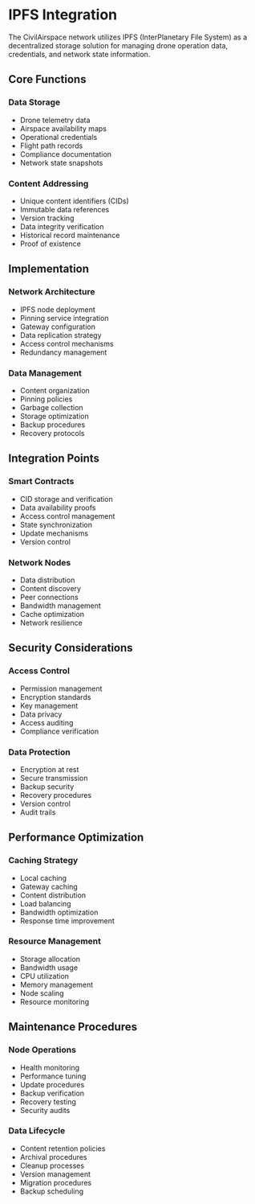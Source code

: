 # IPFS Integration

The CivilAirspace network utilizes IPFS (InterPlanetary File System) as a decentralized storage solution for managing drone operation data, credentials, and network state information.

## Core Functions

### Data Storage
- Drone telemetry data
- Airspace availability maps
- Operational credentials
- Flight path records
- Compliance documentation
- Network state snapshots

### Content Addressing
- Unique content identifiers (CIDs)
- Immutable data references
- Version tracking
- Data integrity verification
- Historical record maintenance
- Proof of existence

## Implementation

### Network Architecture
- IPFS node deployment
- Pinning service integration
- Gateway configuration
- Data replication strategy
- Access control mechanisms
- Redundancy management

### Data Management
- Content organization
- Pinning policies
- Garbage collection
- Storage optimization
- Backup procedures
- Recovery protocols

## Integration Points

### Smart Contracts
- CID storage and verification
- Data availability proofs
- Access control management
- State synchronization
- Update mechanisms
- Version control

### Network Nodes
- Data distribution
- Content discovery
- Peer connections
- Bandwidth management
- Cache optimization
- Network resilience

## Security Considerations

### Access Control
- Permission management
- Encryption standards
- Key management
- Data privacy
- Access auditing
- Compliance verification

### Data Protection
- Encryption at rest
- Secure transmission
- Backup security
- Recovery procedures
- Version control
- Audit trails

## Performance Optimization

### Caching Strategy
- Local caching
- Gateway caching
- Content distribution
- Load balancing
- Bandwidth optimization
- Response time improvement

### Resource Management
- Storage allocation
- Bandwidth usage
- CPU utilization
- Memory management
- Node scaling
- Resource monitoring

## Maintenance Procedures

### Node Operations
- Health monitoring
- Performance tuning
- Update procedures
- Backup verification
- Recovery testing
- Security audits

### Data Lifecycle
- Content retention policies
- Archival procedures
- Cleanup processes
- Version management
- Migration procedures
- Backup scheduling
